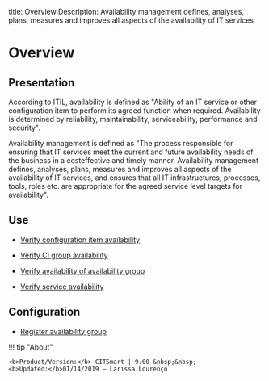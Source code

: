 title: Overview
Description: Availability management defines, analyses, plans, measures and improves all aspects of the availability of IT services
# Overview

Presentation
----------------

According to ITIL, availability is defined as "Ability of an IT service or other
configuration item to perform its agreed function when required. Availability is
determined by reliability, maintainability, serviceability, performance and
security".

Availability management is defined as "The process responsible for ensuring that
IT services meet the current and future availability needs of the business in a
costeffective and timely manner. Availability management defines, analyses,
plans, measures and improves all aspects of the availability of IT services, and
ensures that all IT infrastructures, processes, tools, roles etc. are
appropriate for the agreed service level targets for availability".

Use
-------

- [Verify configuration item availability](/en-us/citsmart-platform-8/processes/availability/use/configuration-item-availability.html)

- [Verify CI group availability](/en-us/citsmart-platform-8/processes/availability/use/CI-group-availability.html)

- [Verify availability of availability group](/en-us/citsmart-platform-8/processes/availability/use/availability-group.html)

- [Verify service availability](/en-us/citsmart-platform-8/processes/availability/use/service-availability.html)

Configuration
-----------------

- [Register availability group](/en-us/citsmart-platform-8/processes/availability/configuration/register-availability-group.html)

!!! tip "About"

    <b>Product/Version:</b> CITSmart | 9.00 &nbsp;&nbsp;
    <b>Updated:</b>01/14/2019 – Larissa Lourenço
